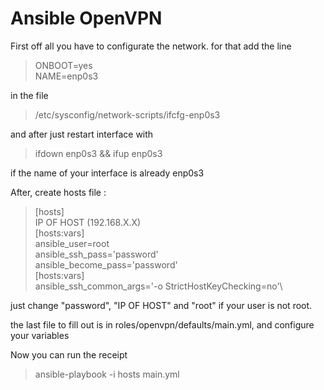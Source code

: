 # Ansible OpenVPN

First off all you have to configurate the network. for that add the line
>ONBOOT=yes\
>NAME=enp0s3
>
in the file
> /etc/sysconfig/network-scripts/ifcfg-enp0s3

and after just restart interface with
> ifdown enp0s3 && ifup enp0s3

if the name of your interface is already enp0s3 

After, create hosts file : 
>[hosts]\
>IP OF HOST (192.168.X.X)\
>[hosts:vars]\
>ansible_user=root\
>ansible_ssh_pass='password'\
>ansible_become_pass='password'\
>[hosts:vars]\
>ansible_ssh_common_args='-o StrictHostKeyChecking=no'\

just change "password", "IP OF HOST" and "root" if your user is not root.

the last file to fill out is in roles/openvpn/defaults/main.yml, and configure your variables

Now you can run the receipt 
> ansible-playbook -i hosts main.yml